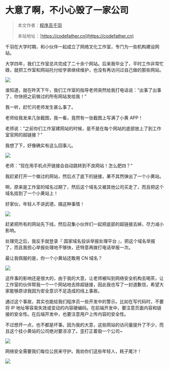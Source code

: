 # 大意了啊，不小心毁了一家公司

> 本文作者：[程序员千羽](https://yuyuanweb.feishu.cn/wiki/Abldw5WkjidySxkKxU2cQdAtnah)
>
> 本站地址：[https://codefather.cn](https://codefather.cn)

千羽在大学时期，和小伙伴一起成立了网络文化工作室，专门为一些机构建设网站。

大学四年，我们工作室总共完成了二十余个网站。后来我毕业了，平时工作非常忙碌，就把工作室和网站托付给学弟继续维护，也没有再访问过自己做的那些网站。

![](https://pic.yupi.icu/5563/202311081421319.jpeg)

谁知道，就在昨天下午，我们工作室的指导老师突然给我打电话说：“出事了出事了，你快把之前做过的所有网站发给我！”

我一听，赶忙问老师发生甚么事了。

老师给我发来几张截图，我一看，竟然有一张截图上写满了小黄 APP！

老师说：“之前你们工作室建网站的时候，是不是在每个网站的底部放上了到工作室官网的超链接？”

我想了下，好像确实有这么回事儿。

![](https://pic.yupi.icu/5563/202311081421338.png)

老师：“现在用手机点开链接会自动跳转到不良网站！怎么肥四？“

我赶紧打开一个做过的网站，然后点了底下的链接，果不其然弹出了一个小黄站。

啊，原来是工作室的域名过期了，然后这个域名又被其他公司买走了，而且把这个域名挂到了一个小黄站上！

好家伙，年轻人不讲武德，搞这种事情！

![](https://pic.yupi.icu/5563/202311081421411.png)

赶紧把所有的网站先下线，然后召集小伙伴们一起把底部的超链接去掉，尽力减小影响。

处理完之后，我反手就登录『 国家域名投诉举报处理平台 』，把这个域名举报了，而且我担心举报处理地不够快，还特意再拨打电话举报一次。

最让我佩服的是，你一个小黄站还敢用 CN 域名？

![](https://pic.yupi.icu/5563/202311081421494.png)

这件事的影响还是很大的，由于我的大意，让老师被叫到网络安全机构去喝茶，让工作室的伙伴帮我一个一个网站地去除超链接，因此我也写了一封道歉信，希望大家能够原谅我因为安全意识不足造成的线上事故。

通过这个事故，其实也能给我们程序员一些开发中的警示。比如在写代码时，不要将 IP 地址等容易失效或变动的内容硬编码。在前端开发中，要注意页面内容和链接的安全性。在后端开发中，也要注意用户上传内容的安全性。

不过想开一点，也不都是坏事。因为我的大意，这些网站的访问量提升了不少，而且这个挂小黄站的公司绝对要凉凉了。歪打正着毁一个公司~

![](https://pic.yupi.icu/5563/202311081421287.jpeg)

网络安全需要我们每位公民来守护。我劝你们这些年轻人，耗子尾汁！

![](https://pic.yupi.icu/5563/202311081421689.png)